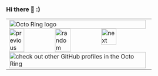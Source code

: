 ### Hi there 👋 :)

<!--
**ais-one/ais-one** is a ✨ _special_ ✨ repository because its `README.md` (this file) appears on your GitHub profile.

Here are some ideas to get you started:

- 🔭 I’m currently working on ...
- 🌱 I’m currently learning ...
- 👯 I’m looking to collaborate on ...
- 🤔 I’m looking for help with ...
- 💬 Ask me about ...
- 📫 How to reach me: ...
- 😄 Pronouns: ...
- ⚡ Fun fact: ...
-->

<table><tbody><tr><td><a href="https://octo-ring.com/"><img src="https://octo-ring.com/static/img/widget/top.png" width="99%" alt="Octo Ring logo" align="top"></a><br><a href="https://octo-ring.com/p/ais-one/prev"><img src="https://octo-ring.com/static/img/widget/prev.png" width="33%" alt="previous" align="top" title="previous profile"></a><a href="https://octo-ring.com/p/ais-one/random"><img src="https://octo-ring.com/static/img/widget/random.png" width="33%" alt="random" align="top" title="random profile"></a><a href="https://octo-ring.com/p/ais-one/next"><img src="https://octo-ring.com/static/img/widget/next.png" width="33%" alt="next" align="top" title="next profile"></a><br><a href="https://octo-ring.com/"><img src="https://octo-ring.com/static/img/widget/bottom.png" width="99%" alt="check out other GitHub profiles in the Octo Ring" align="top"></a></td></tr></tbody></table>

<!--
[![website](https://img.shields.io/badge/yizhiyue.me-%23D17866.svg?&style=for-the-badge&logo=rss&logoColor=white)](https://yizhiyue.me)
[![dev.to](https://img.shields.io/badge/DEV.TO-%230A0A0A.svg?&style=for-the-badge&logo=dev.to&logoColor=white)](https://dev.to/zhiyueyi)
[![linkedin](https://img.shields.io/badge/linkedin-%230077B5.svg?&style=for-the-badge&logo=linkedin&logoColor=white)](https://www.linkedin.com/in/zhiyue/)

![Visitor Count](https://visitor-badge.glitch.me/badge?page_id=ZhiyueYi.ZhiyueYi)

```javascript
export const zhiyue = {
  firstName: {
    en: 'Zhiyue',
    zh: '之越',
  },
  lastName: {
    en: 'Yi',
    zh: '易',
  },
  alias: '纸岳',
  countryOfBirth: 'China',
  countryOfResidence: 'Singapore',
  birthday: new Date('1994-02-23'),
  designation: 'Software Engineer',
  educations: [
    {
      name: 'Nanyang Technological University',
      course: 'Bachelor of Engineering in Computer Science',
    },
    {
      name: 'Temasek Polytechnic',
      course: 'Diploma in Business Information Technology with Merit',
    },
  ],
};
```

-->
